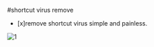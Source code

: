 #shortcut virus remove


- [x]remove shortcut virus simple and painless.



![1](https://user-images.githubusercontent.com/43656863/49580847-3d8ab300-f950-11e8-8469-01c2bb4d0de2.png)
